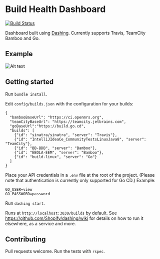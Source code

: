 # Build Health Dashboard

[![Build Status](https://travis-ci.org/rouanw/build-health-dashboard.svg?branch=master)](https://travis-ci.org/rouanw/build-health-dashboard)

Dashboard built using [Dashing](http://shopify.github.com/dashing). Currently supports Travis, TeamCity Bamboo and Go.

## Example

![Alt text](http://rouanw.github.io/images/build_health_screenshot.png "Example build dashboard")

## Getting started

Run `bundle install`.

Edit `config/builds.json` with the configuration for your builds:

```
{
  "bambooBaseUrl": "https://ci.openmrs.org",
  "teamCityBaseUrl": "https://teamcity.jetbrains.com",
  "goBaseUrl":"https://build.go.cd",
  "builds": [
    {"id": "sinatra/sinatra", "server": "Travis"},
    {"id": "IntelliJIdeaCe_CommunityTestsLinuxJava8", "server": "TeamCity"},
    {"id": "BB-BDB", "server": "Bamboo"},
    {"id": "EBOLA-EEM", "server": "Bamboo"},
    {"id": "build-linux", "server": "Go"}
  ]
}
```

Place your API credentials in a `.env` file at the root of the project. (Please note that authentication is currently only supported for Go CD.) Example:

```
GO_USER=view
GO_PASSWORD=password
```

Run `dashing start`.

Runs at `http://localhost:3030/builds` by default. See https://github.com/Shopify/dashing/wiki for details on how to run it elsewhere, as a service and more.

## Contributing

Pull requests welcome. Run the tests with `rspec`.
